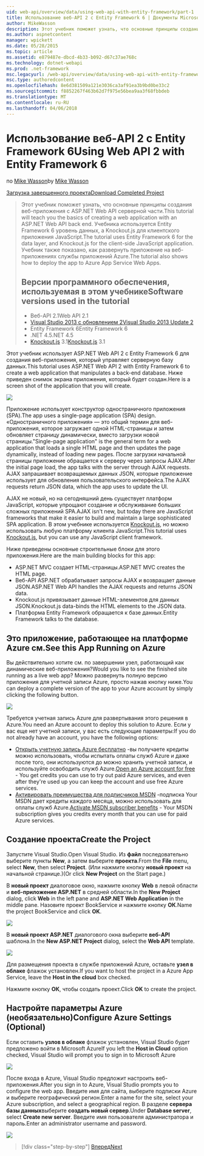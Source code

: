 ```yaml
---
uid: web-api/overview/data/using-web-api-with-entity-framework/part-1
title: Использование веб-API 2 с Entity Framework 6 | Документы Microsoft
author: MikeWasson
description: Этот учебник поможет узнать, что основные принципы создания веб-приложения с ASP.NET Web API серверной части. В этом учебнике используется Entity Framework 6 для макета данных...
ms.author: aspnetcontent
manager: wpickett
ms.date: 05/28/2015
ms.topic: article
ms.assetid: e879487e-dbcd-4b33-b092-d67c37ae768c
ms.technology: dotnet-webapi
ms.prod: .net-framework
msc.legacyurl: /web-api/overview/data/using-web-api-with-entity-framework/part-1
msc.type: authoredcontent
ms.openlocfilehash: 8e6d381509a121e3036ca3af91ea3b9bd0be33c2
ms.sourcegitcommit: f8852267f463b62d7f975e56bea9aa3f68fbbdeb
ms.translationtype: MT
ms.contentlocale: ru-RU
ms.lasthandoff: 04/06/2018
---
```

<a name="using-web-api-2-with-entity-framework-6"></a><span data-ttu-id="a6589-104">Использование веб-API 2 с Entity Framework 6</span><span class="sxs-lookup"><span data-stu-id="a6589-104">Using Web API 2 with Entity Framework 6</span></span>
====================
<span data-ttu-id="a6589-105">по [Mike Wasson](https://github.com/MikeWasson)</span><span class="sxs-lookup"><span data-stu-id="a6589-105">by [Mike Wasson](https://github.com/MikeWasson)</span></span>

[<span data-ttu-id="a6589-106">Загрузка завершенного проекта</span><span class="sxs-lookup"><span data-stu-id="a6589-106">Download Completed Project</span></span>](https://github.com/MikeWasson/BookService)

> <span data-ttu-id="a6589-107">Этот учебник поможет узнать, что основные принципы создания веб-приложения с ASP.NET Web API серверной части.</span><span class="sxs-lookup"><span data-stu-id="a6589-107">This tutorial will teach you the basics of creating a web application with an ASP.NET Web API back end.</span></span> <span data-ttu-id="a6589-108">Учебника используется Entity Framework 6 уровень данных, а Knockout.js для клиентского приложения JavaScript.</span><span class="sxs-lookup"><span data-stu-id="a6589-108">The tutorial uses Entity Framework 6 for the data layer, and Knockout.js for the client-side JavaScript application.</span></span> <span data-ttu-id="a6589-109">Учебник также показано, как развернуть приложение на веб-приложениях службы приложений Azure.</span><span class="sxs-lookup"><span data-stu-id="a6589-109">The tutorial also shows how to deploy the app to Azure App Service Web Apps.</span></span>
> 
> ## <a name="software-versions-used-in-the-tutorial"></a><span data-ttu-id="a6589-110">Версии программного обеспечения, используемая в этом учебнике</span><span class="sxs-lookup"><span data-stu-id="a6589-110">Software versions used in the tutorial</span></span>
> 
> 
> - <span data-ttu-id="a6589-111">Веб-API 2.1</span><span class="sxs-lookup"><span data-stu-id="a6589-111">Web API 2.1</span></span>
> - [<span data-ttu-id="a6589-112">Visual Studio 2013 с обновлением 2</span><span class="sxs-lookup"><span data-stu-id="a6589-112">Visual Studio 2013 Update 2</span></span>](https://www.visualstudio.com/downloads/download-visual-studio-vs)
> - <span data-ttu-id="a6589-113">Entity Framework 6</span><span class="sxs-lookup"><span data-stu-id="a6589-113">Entity Framework 6</span></span>
> - <span data-ttu-id="a6589-114">.NET 4.5</span><span class="sxs-lookup"><span data-stu-id="a6589-114">.NET 4.5</span></span>
> - <span data-ttu-id="a6589-115">[Knockout.js](http://knockoutjs.com/) 3.1</span><span class="sxs-lookup"><span data-stu-id="a6589-115">[Knockout.js](http://knockoutjs.com/) 3.1</span></span>


<span data-ttu-id="a6589-116">Этот учебник использует ASP.NET Web API 2 с Entity Framework 6 для создания веб-приложения, который управляет серверную базу данных.</span><span class="sxs-lookup"><span data-stu-id="a6589-116">This tutorial uses ASP.NET Web API 2 with Entity Framework 6 to create a web application that manipulates a back-end database.</span></span> <span data-ttu-id="a6589-117">Ниже приведен снимок экрана приложения, который будет создан.</span><span class="sxs-lookup"><span data-stu-id="a6589-117">Here is a screen shot of the application that you will create.</span></span>

[![](part-1/_static/image2.png)](part-1/_static/image1.png)

<span data-ttu-id="a6589-118">Приложение использует конструктор одностраничного приложения (SPA).</span><span class="sxs-lookup"><span data-stu-id="a6589-118">The app uses a single-page application (SPA) design.</span></span> <span data-ttu-id="a6589-119">«Одностраничного приложения» — это общий термин для веб-приложения, которое загружает одной HTML-страницы и затем обновляет страницу динамически, вместо загрузки новой страницы.</span><span class="sxs-lookup"><span data-stu-id="a6589-119">"Single-page application" is the general term for a web application that loads a single HTML page and then updates the page dynamically, instead of loading new pages.</span></span> <span data-ttu-id="a6589-120">После загрузки начальной страницы приложение обращается к серверу через запросы AJAX.</span><span class="sxs-lookup"><span data-stu-id="a6589-120">After the initial page load, the app talks with the server through AJAX requests.</span></span> <span data-ttu-id="a6589-121">AJAX запрашивает возвращаемых данных JSON, которые приложение использует для обновления пользовательского интерфейса.</span><span class="sxs-lookup"><span data-stu-id="a6589-121">The AJAX requests return JSON data, which the app uses to update the UI.</span></span>

<span data-ttu-id="a6589-122">AJAX не новый, но на сегодняшний день существует платформ JavaScript, которые упрощают создание и обслуживание больших сложных приложений SPA.</span><span class="sxs-lookup"><span data-stu-id="a6589-122">AJAX isn't new, but today there are JavaScript frameworks that make it easier to build and maintain a large sophisticated SPA application.</span></span> <span data-ttu-id="a6589-123">В этом учебнике используется [Knockout.js](http://knockoutjs.com/), но можно использовать любую платформу клиента JavaScript.</span><span class="sxs-lookup"><span data-stu-id="a6589-123">This tutorial uses [Knockout.js](http://knockoutjs.com/), but you can use any JavaScript client framework.</span></span>

<span data-ttu-id="a6589-124">Ниже приведены основные строительные блоки для этого приложения.</span><span class="sxs-lookup"><span data-stu-id="a6589-124">Here are the main building blocks for this app:</span></span>

- <span data-ttu-id="a6589-125">ASP.NET MVC создает HTML-страницы.</span><span class="sxs-lookup"><span data-stu-id="a6589-125">ASP.NET MVC creates the HTML page.</span></span>
- <span data-ttu-id="a6589-126">Веб-API ASP.NET обрабатывает запросы AJAX и возвращает данные JSON.</span><span class="sxs-lookup"><span data-stu-id="a6589-126">ASP.NET Web API handles the AJAX requests and returns JSON data.</span></span>
- <span data-ttu-id="a6589-127">Knockout.js привязывает данные HTML-элементов для данных JSON.</span><span class="sxs-lookup"><span data-stu-id="a6589-127">Knockout.js data-binds the HTML elements to the JSON data.</span></span>
- <span data-ttu-id="a6589-128">Платформа Entity Framework обращается к базе данных.</span><span class="sxs-lookup"><span data-stu-id="a6589-128">Entity Framework talks to the database.</span></span>

## <a name="see-this-app-running-on-azure"></a><span data-ttu-id="a6589-129">Это приложение, работающее на платформе Azure см.</span><span class="sxs-lookup"><span data-stu-id="a6589-129">See this App Running on Azure</span></span>

<span data-ttu-id="a6589-130">Вы действительно хотите см. по завершении узел, работающий как динамические веб-приложения?</span><span class="sxs-lookup"><span data-stu-id="a6589-130">Would you like to see the finished site running as a live web app?</span></span> <span data-ttu-id="a6589-131">Можно развернуть полную версию приложения для учетной записи Azure, просто нажав кнопку ниже.</span><span class="sxs-lookup"><span data-stu-id="a6589-131">You can deploy a complete version of the app to your Azure account by simply clicking the following button.</span></span>

[![](http://azuredeploy.net/deploybutton.png)](https://azuredeploy.net/?WT.mc_id=deploy_azure_aspnet&repository=https://github.com/tfitzmac/BookService)

<span data-ttu-id="a6589-132">Требуется учетная запись Azure для развертывания этого решения в Azure.</span><span class="sxs-lookup"><span data-stu-id="a6589-132">You need an Azure account to deploy this solution to Azure.</span></span> <span data-ttu-id="a6589-133">Если у вас еще нет учетной записи, у вас есть следующие параметры:</span><span class="sxs-lookup"><span data-stu-id="a6589-133">If you do not already have an account, you have the following options:</span></span>

- <span data-ttu-id="a6589-134">[Открыть учетную запись Azure бесплатно](https://azure.microsoft.com/pricing/free-trial/?WT.mc_id=A443DD604) -вы получаете кредиты можно использовать, чтобы испытать оплаты служб Azure и даже после того, они используются до можно хранить учетной записи, и используйте освободить служб Azure.</span><span class="sxs-lookup"><span data-stu-id="a6589-134">[Open an Azure account for free](https://azure.microsoft.com/pricing/free-trial/?WT.mc_id=A443DD604) - You get credits you can use to try out paid Azure services, and even after they're used up you can keep the account and use free Azure services.</span></span>
- <span data-ttu-id="a6589-135">[Активировать преимущества для подписчиков MSDN](https://azure.microsoft.com/pricing/member-offers/msdn-benefits-details/?WT.mc_id=A443DD604) -подписка Your MSDN дает кредиты каждого месяца, можно использовать для оплаты служб Azure.</span><span class="sxs-lookup"><span data-stu-id="a6589-135">[Activate MSDN subscriber benefits](https://azure.microsoft.com/pricing/member-offers/msdn-benefits-details/?WT.mc_id=A443DD604) - Your MSDN subscription gives you credits every month that you can use for paid Azure services.</span></span>

## <a name="create-the-project"></a><span data-ttu-id="a6589-136">Создание проекта</span><span class="sxs-lookup"><span data-stu-id="a6589-136">Create the Project</span></span>

<span data-ttu-id="a6589-137">Запустите Visual Studio.</span><span class="sxs-lookup"><span data-stu-id="a6589-137">Open Visual Studio.</span></span> <span data-ttu-id="a6589-138">Из **файл** последовательно выберите пункты **New**, а затем выберите **проекта**.</span><span class="sxs-lookup"><span data-stu-id="a6589-138">From the **File** menu, select **New**, then select **Project**.</span></span> <span data-ttu-id="a6589-139">(Или нажмите кнопку **новый проект** на начальной странице.)</span><span class="sxs-lookup"><span data-stu-id="a6589-139">(Or click **New Project** on the Start page.)</span></span>

<span data-ttu-id="a6589-140">В **новый проект** диалоговое окно, нажмите кнопку **Web** в левой области и **веб-приложение ASP.NET** в средней области.</span><span class="sxs-lookup"><span data-stu-id="a6589-140">In the **New Project** dialog, click **Web** in the left pane and **ASP.NET Web Application** in the middle pane.</span></span> <span data-ttu-id="a6589-141">Назовите проект BookService и нажмите кнопку **ОК**.</span><span class="sxs-lookup"><span data-stu-id="a6589-141">Name the project BookService and click **OK**.</span></span>

[![](part-1/_static/image4.png)](part-1/_static/image3.png)

<span data-ttu-id="a6589-142">В **новый проект ASP.NET** диалогового окна выберите **веб-API** шаблона.</span><span class="sxs-lookup"><span data-stu-id="a6589-142">In the **New ASP.NET Project** dialog, select the **Web API** template.</span></span>

[![](part-1/_static/image6.png)](part-1/_static/image5.png)

<span data-ttu-id="a6589-143">Для размещения проекта в службе приложений Azure, оставьте **узел в облаке** флажок установлен.</span><span class="sxs-lookup"><span data-stu-id="a6589-143">If you want to host the project in a Azure App Service, leave the **Host in the cloud** box checked.</span></span>

<span data-ttu-id="a6589-144">Нажмите кнопку **ОК**, чтобы создать проект.</span><span class="sxs-lookup"><span data-stu-id="a6589-144">Click **OK** to create the project.</span></span>

## <a name="configure-azure-settings-optional"></a><span data-ttu-id="a6589-145">Настройте параметры Azure (необязательно)</span><span class="sxs-lookup"><span data-stu-id="a6589-145">Configure Azure Settings (Optional)</span></span>

<span data-ttu-id="a6589-146">Если оставить **узлов в облаке** флажок установлен, Visual Studio будет предложено войти в Microsoft Azure</span><span class="sxs-lookup"><span data-stu-id="a6589-146">If you left the **Host in Cloud** option checked, Visual Studio will prompt you to sign in to Microsoft Azure</span></span>

[![](part-1/_static/image8.png)](part-1/_static/image7.png)

<span data-ttu-id="a6589-147">После входа в Azure, Visual Studio предложит настроить веб-приложения.</span><span class="sxs-lookup"><span data-stu-id="a6589-147">After you sign in to Azure, Visual Studio prompts you to configure the web app.</span></span> <span data-ttu-id="a6589-148">Введите имя для сайта, выберите подписки Azure и выберите географический регион.</span><span class="sxs-lookup"><span data-stu-id="a6589-148">Enter a name for the site, select your Azure subscription, and select a geographical region.</span></span> <span data-ttu-id="a6589-149">В разделе **сервера базы данных**выберите **создать новый сервер**.</span><span class="sxs-lookup"><span data-stu-id="a6589-149">Under **Database server**, select **Create new server**.</span></span> <span data-ttu-id="a6589-150">Введите имя пользователя администратора и пароль.</span><span class="sxs-lookup"><span data-stu-id="a6589-150">Enter an administrator username and password.</span></span>

[![](part-1/_static/image10.png)](part-1/_static/image9.png)

> [!div class="step-by-step"]
> [<span data-ttu-id="a6589-151">Вперед</span><span class="sxs-lookup"><span data-stu-id="a6589-151">Next</span></span>](part-2.md)
